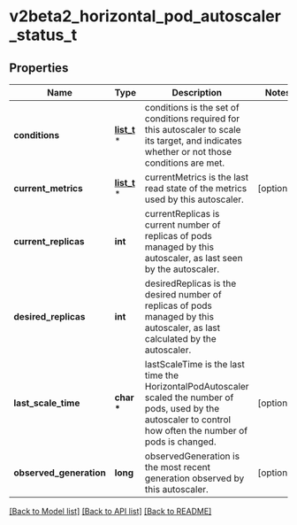 # v2beta2_horizontal_pod_autoscaler_status_t

## Properties
Name | Type | Description | Notes
------------ | ------------- | ------------- | -------------
**conditions** | [**list_t**](v2beta2_horizontal_pod_autoscaler_condition.md) \* | conditions is the set of conditions required for this autoscaler to scale its target, and indicates whether or not those conditions are met. | 
**current_metrics** | [**list_t**](v2beta2_metric_status.md) \* | currentMetrics is the last read state of the metrics used by this autoscaler. | [optional] 
**current_replicas** | **int** | currentReplicas is current number of replicas of pods managed by this autoscaler, as last seen by the autoscaler. | 
**desired_replicas** | **int** | desiredReplicas is the desired number of replicas of pods managed by this autoscaler, as last calculated by the autoscaler. | 
**last_scale_time** | **char \*** | lastScaleTime is the last time the HorizontalPodAutoscaler scaled the number of pods, used by the autoscaler to control how often the number of pods is changed. | [optional] 
**observed_generation** | **long** | observedGeneration is the most recent generation observed by this autoscaler. | [optional] 

[[Back to Model list]](../README.md#documentation-for-models) [[Back to API list]](../README.md#documentation-for-api-endpoints) [[Back to README]](../README.md)


